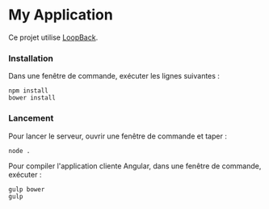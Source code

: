# My Application

Ce projet utilise [LoopBack](http://loopback.io).

### Installation

Dans une fenêtre de commande, exécuter les lignes suivantes :
```
npm install
bower install
```

### Lancement

Pour lancer le serveur, ouvrir une fenêtre de commande et taper :
```
node .
```

Pour compiler l'application cliente Angular, dans une fenêtre de commande, exécuter :
```
gulp bower
gulp
```
